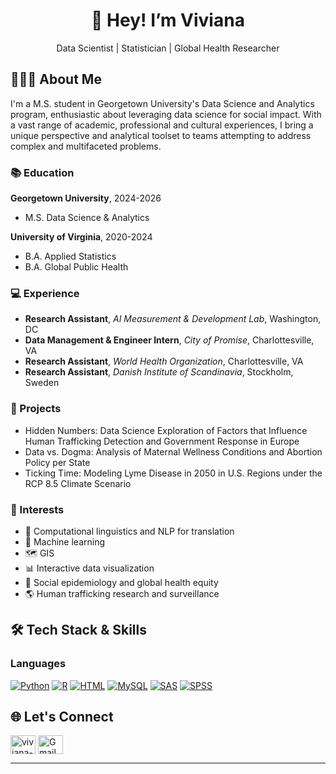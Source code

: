 
<h1 align="center">
  👋 Hey! I’m Viviana
</h1>

<p align="center">
  Data Scientist | Statistician | Global Health Researcher
</p>

## 👩🏻‍💻 About Me

I'm a M.S. student in Georgetown University's Data Science and Analytics program, enthusiastic about leveraging data science for social impact. With a vast range of academic, professional and cultural experiences, I bring a unique perspective and analytical toolset to teams attempting to address complex and multifaceted problems. 


### 📚 Education

**Georgetown University**, 2024-2026
- M.S. Data Science & Analytics

**University of Virginia**, 2020-2024
- B.A. Applied Statistics
- B.A. Global Public Health

### 💻 Experience

- **Research Assistant**, *AI Measurement & Development Lab*, Washington, DC
- **Data Management & Engineer Intern**, *City of Promise*, Charlottesville, VA
- **Research Assistant**, *World Health Organization*, Charlottesville, VA
- **Research Assistant**, *Danish Institute of Scandinavia*, Stockholm, Sweden

### 💼 Projects

- Hidden Numbers: Data Science Exploration of Factors that Influence Human Trafficking Detection and Government Response in Europe
- Data vs. Dogma: Analysis of Maternal Wellness Conditions and Abortion Policy per State
- Ticking Time: Modeling Lyme Disease in 2050 in U.S. Regions under the RCP 8.5 Climate Scenario


### 🧐 Interests

- 💬 Computational linguistics and NLP for translation
- 📖 Machine learning
- 🗺️ GIS
- 📊 Interactive data visualization
- 🧠 Social epidemiology and global health equity
- 🌎 Human trafficking research and surveillance


## 🛠 Tech Stack & Skills
### Languages
[![Python](https://img.shields.io/badge/Python-3776AB?style=for-the-badge&logo=python&logoColor=white)](https://www.python.org/)
[![R](https://img.shields.io/badge/R-276DC3?style=for-the-badge&logo=r&logoColor=white)](https://www.r-project.org/)
[![HTML](https://img.shields.io/badge/HTML-E34F26?style=for-the-badge&logo=html5&logoColor=white)](https://developer.mozilla.org/en-US/docs/Web/HTML)
[![MySQL](https://img.shields.io/badge/mysql-4479A1.svg?style=for-the-badge&logo=mysql&logoColor=white)](https://www.mysql.com/)
[![SAS](https://img.shields.io/badge/SAS-1C7CD6?style=for-the-badge&logo=sas&logoColor=white)](https://www.sas.com/)
[![SPSS](https://img.shields.io/badge/SPSS-052FAD?style=for-the-badge&logo=ibm&logoColor=white)](https://www.ibm.com/products/spss-statistics)



## 🌐 Let's Connect
<p align="left">
  <a href="https://www.linkedin.com/in/viviana-luccioli-45a997207/" target="blank"><img align="center" src="https://raw.githubusercontent.com/rahuldkjain/github-profile-readme-generator/master/src/images/icons/Social/linked-in-alt.svg" alt="viviana-luccioli" height="30" width="40" /></a>
  <a href="mailto:viviluccioli@gmail.com"><img align="center" src="https://raw.githubusercontent.com/maurodesouza/profile-readme-generator/master/src/assets/icons/social/gmail/default.svg" alt="Gmail" height="30" width="40" /></a>
</p>
</p>

---
